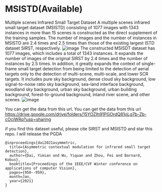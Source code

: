 # MSISTD(Available)
Multiple scenes Infrared Small Target Dataset
 A multiple scenes infrared small target dataset (MSISTD) consisting of 1077 images with 1343 instances in more than 15 scenes is constructed as the direct supplement of the training samples. The number of images and the number of instances in MSISTD are 2.4 times and 2.5 times than those of the existing largest ISTD dataset SIRST, respectively.
 ![image](https://user-images.githubusercontent.com/49125176/172364803-98e4421d-526a-48d0-906f-50c92a12eac6.png)
The constructed MSISDT dataset has 1077 images, which includes a total of 1343 instances. It expands the number of images of the original SIRST by 2.4 times and the number of instances by 2.5 times. In addition, it greatly expands the context of single-frame small target detection from being limited to the detection of aerial targets only to the detection of multi-scene, multi-scale, and lower SCR targets. It includes pure sky background, dense cloud sky background, low signal-to-noise ratio sky background, sea-land interface background, woodland sky background, urban sky background, urban building background, forest-to-ground background, inland river scene, and other scenes. 
![image](https://user-images.githubusercontent.com/49125176/172364979-eec974c0-8d4a-42fb-ae9e-bf6f80541272.png)

You can get the data from this url. You can get the data from this url https://drive.google.com/drive/folders/15YOZIh91PGOrdQ81oLg7b-Zb-cOcjWRq?usp=sharing

if you find this dataset useful, please cite SIRST and MSISTD and star this repo. I will release the PGDA

```
@inproceedings{dai2021asymmetric,
  title={Asymmetric contextual modulation for infrared small target detection},
  author={Dai, Yimian and Wu, Yiquan and Zhou, Fei and Barnard, Kobus},
  booktitle={Proceedings of the IEEE/CVF Winter conference on applications of computer Vision},
  pages={950--959},
  month=Jan,
  year={2021}
}
```
